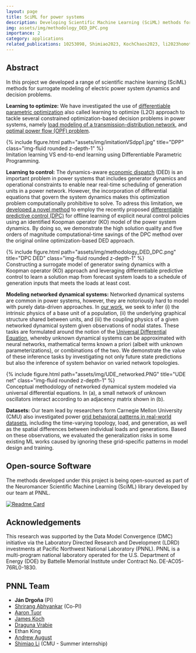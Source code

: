 ```yaml
---
layout: page
title: SciML for power systems
description: Developing Scientific Machine Learning (SciML) methods for power system applications.
img: assets/img/methodology_DED_DPC.png
importance: 2
category: applications
related_publications: 10253098, Shimiao2023, KochChaos2023, li2023homotopy, 9867379
---
```



## Abstract 

In this project we developed a range of scientific machine learning (SciML) 
methods for surrogate modeling of electric power system dynamics and decision problems.

**Learning to optimize:** We have investigated the use of [differentiable parametric optimization](https://github.com/pnnl/neuromancer/tree/master/examples/parametric_programming)
also called learning to optimize (L2O) approach to tackle several constrained optimization-based
decision problems in power systems, namely [load modeling of a transmission-distribution network](https://ieeexplore.ieee.org/document/10253098),
and [optimal power flow (OPF) problem](https://openreview.net/forum?id=GdimRqV_S7).


<div class="row">
    <div class="col-sm mt-3 mt-md-0">
        {% include figure.html path="assets/img/imitationVSdpp1.jpg" title="DPP" class="img-fluid rounded z-depth-1" %}
    </div>
</div>
<div class="caption">
    Imitation learning VS end-to-end learning using Differentiable Parametric Programming.
</div>


**Learning to control:** 
The dynamics-aware [economic dispatch](https://en.wikipedia.org/wiki/Merit_order) (DED)
is an important problem in power systems that includes
generator dynamics and operational constraints to enable near real-time scheduling of generation 
units in a power network. 
However, the incorporation of differential 
equations that govern the system dynamics makes this optimization problem computationally prohibitive to solve. 
To adress this limitation, we [developed a novel method](https://ieeexplore.ieee.org/abstract/document/9867379) 
to employ the recently proposed 
[differentiable predictive control (DPC)](https://www.sciencedirect.com/science/article/pii/S0959152422000981)
for offline learning of explicit neural control policies using an 
identified Koopman operator (KO) model of the power system dynamics. By doing so, we demonstrate the high solution 
quality and five orders of magnitude computational-time savings of the DPC method over the original online 
optimization-based DED approach.

<div class="row">
    <div class="col-sm mt-3 mt-md-0">
        {% include figure.html path="assets/img/methodology_DED_DPC.png" title="DPC DED" class="img-fluid rounded z-depth-1" %}
    </div>
</div>
<div class="caption">
    Constructing a surrogate model of generator swing dynamics with a Koopman operator (KO) approach and leveraging 
differentiable predictive control 
to learn a solution map from forecast system loads to a schedule of generation inputs that meets the loads at least cost.
</div>


**Modeling networked dynamical systems:** 
Networked dynamical systems are common in power systems, however, they are notoriously hard to model
with purely data-driven approaches.
In [our work](https://pubs.aip.org/aip/cha/article-abstract/33/2/023103/2875955/Structural-inference-of-networked-dynamical?redirectedFrom=fulltext), 
we seek to infer (i) the intrinsic physics of a base unit of a population, 
(ii) the underlying graphical structure shared between units, and (iii) the coupling physics of a given networked 
dynamical system given observations of nodal states. These tasks are formulated around the notion of the 
[Universal Differential Equation](https://arxiv.org/abs/2001.04385), 
whereby unknown dynamical systems can be approximated with neural networks, 
mathematical terms known a priori (albeit with unknown parameterizations), or combinations of the two. 
We demonstrate the value of these inference tasks by investigating not only future state predictions but 
also the inference of system behavior on varied network topologies. 

<div class="row">
    <div class="col-sm mt-3 mt-md-0">
        {% include figure.html path="assets/img/UDE_networked.PNG" title="UDE net" class="img-fluid rounded z-depth-1" %}
    </div>
</div>
<div class="caption">
   Conceptual methodology of networked dynamical system modeled via universal differential equations.
 In (a), a small network of unknown oscillators interact according to an adjacency matrix shown in (b).
</div>


**Datasets:** Our team lead by researchers form Carnegie Mellon University (CMU) also 
investigated power [grid behavioral patterns in real-world datasets](https://dl.acm.org/doi/10.1145/3599733.3600257), 
including the time-varying topology, 
 load, and generation, as well as the spatial differences between 
 individual loads and generations. Based on these observations, we evaluated the generalization 
 risks in some existing ML works caused by ignoring these grid-specific patterns in model design and training.


## Open-source Software 

The methods developed under this project is being open-sourced 
as part of the Neuromancer Scientific Machine Learning (SciML) library developed by our team at PNNL.

[![Readme Card](https://github-readme-stats.vercel.app/api/pin/?username=pnnl&repo=neuromancer)](https://github.com/pnnl/neuromancer)


## Acknowledgements
This research was supported by the Data Model Convergence (DMC) initiative via 
the Laboratory Directed Research and Development (LDRD) investments at Pacific Northwest National Laboratory (PNNL).
PNNL is a multi-program national laboratory operated for the U.S. Department of Energy (DOE) by 
Battelle Memorial Institute under Contract No. DE-AC05-76RL0-1830.

## PNNL Team
- **Ján Drgoňa** (PI)
- [Shrirang Abhyankar](https://www.linkedin.com/in/shrirang-abhyankar-59018144/) (Co-PI)
- [Aaron Tuor](https://www.linkedin.com/in/aarontuor/)
- [James Koch](https://www.linkedin.com/in/james-koch-5285a87a/)
- [Draguna Vrabie](https://www.pnnl.gov/people/draguna-vrabie-phd) 
- Ethan King
- [Andrew August](https://www.linkedin.com/in/andrew-august/)
- [Shimiao Li](https://www.linkedin.com/in/shimiao-li-305512226/) (CMU - Summer internship)



